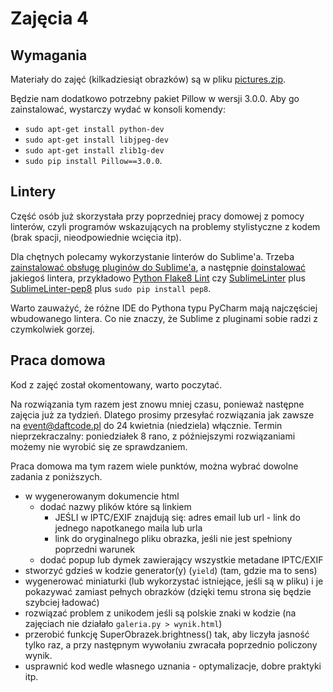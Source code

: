 # Zajęcia 4

## Wymagania

Materiały do zajęć (kilkadziesiąt obrazków) są w pliku [pictures.zip](https://github.com/daftcode/zajecia_python_mini_edycja2/raw/master/2016-04-19%20Zajecia%20nr%204/pictures.zip).

Będzie nam dodatkowo potrzebny pakiet Pillow w wersji 3.0.0.
Aby go zainstalować, wystarczy wydać w konsoli komendy:

- `sudo apt-get install python-dev`
- `sudo apt-get install libjpeg-dev`
- `sudo apt-get install zlib1g-dev`
- `sudo pip install Pillow==3.0.0`.


## Lintery

Część osób już skorzystała przy poprzedniej pracy domowej z pomocy linterów,
czyli programów wskazujących na problemy stylistyczne z kodem (brak spacji,
nieodpowiednie wcięcia itp).

Dla chętnych polecamy wykorzystanie linterów do Sublime'a. Trzeba [zainstalować
obsługę pluginów do Sublime'a](https://packagecontrol.io/installation), a
następnie [doinstalować](https://packagecontrol.io/docs/usage) jakiegoś lintera,
przykładowo [Python Flake​8 Lint](https://packagecontrol.io/packages/Python%20Flake8%20Lint)
czy [Sublime​Linter](https://packagecontrol.io/packages/SublimeLinter) plus 
[Sublime​Linter-pep​8](https://packagecontrol.io/packages/SublimeLinter-pep8) plus
`sudo pip install pep8`.

Warto zauważyć, że różne IDE do Pythona typu PyCharm mają najczęściej wbudowanego
lintera. Co nie znaczy, że Sublime z pluginami sobie radzi z czymkolwiek gorzej.


## Praca domowa

Kod z zajęć został okomentowany, warto poczytać.

Na rozwiązania tym razem jest znowu mniej czasu, ponieważ następne zajęcia
już za tydzień. Dlatego prosimy przesyłać rozwiązania jak zawsze na
event@daftcode.pl do 24 kwietnia (niedziela) włącznie. Termin nieprzekraczalny:
poniedziałek 8 rano, z późniejszymi rozwiązaniami możemy nie wyrobić się ze
sprawdzaniem.

Praca domowa ma tym razem wiele punktów, można wybrać dowolne zadania z poniższych.

- w wygenerowanym dokumencie html
    - dodać nazwy plików które są linkiem
        - JEŚLI w IPTC/EXIF znajdują się: adres email lub url - link do jednego
          napotkanego maila lub urla
        - link do oryginalnego pliku obrazka, jeśli nie jest spełniony poprzedni
          warunek
    - dodać popup lub dymek zawierający wszystkie metadane IPTC/EXIF
- stworzyć gdzieś w kodzie generator(y) (`yield`) (tam, gdzie ma to sens)
- wygenerować miniaturki (lub wykorzystać istniejące, jeśli są w pliku) i je
  pokazywać zamiast pełnych obrazków (dzięki temu strona się będzie szybciej
  ładować)
- rozwiązać problem z unikodem jeśli są polskie znaki w kodzie (na zajęciach nie
  działało `galeria.py > wynik.html`)
- przerobić funkcję SuperObrazek.brightness() tak, aby liczyła jasność tylko raz,
  a przy następnym wywołaniu zwracała poprzednio policzony wynik.
- usprawnić kod wedle własnego uznania - optymalizacje, dobre praktyki itp.
